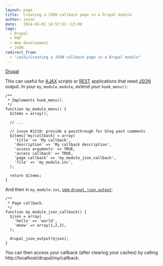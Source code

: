 ```yaml
---
layout: page
title:  Creating a JSON callback page in a Drupal module
author: jevon
date:   2014-04-02 14:57:51 +13:00
tags:
  - Drupal
  - PHP
  - Web development
  - JSON
redirect_from:
  - "/wiki/Creating a JSON callback page in a Drupal module"
---
```


[Drupal](Drupal.md)

This can useful for [AJAX](AJAX.md) scripts or [REST](rest.md) applications that need [JSON](JSON.md) output. In your `my_module.module`, extend your `hook_menu()`:

```
/**
 * Implements hook_menu().
 */
function my_module_menu() {
  $items = array();

  // ...

  // issue #1210: provide a passthrough for blog post comments
  $items['my/callback] = array(
    'title' => 'My callback',
    'description' => 'My callback description',
    'access arguments' => TRUE,
    'access callback' => TRUE,
    'page callback' => 'my_module_json_callback',
    'file' => 'my_module.inc',
  );

  return $items;
}
```

And then in `my_module.inc`, <a href="https://drupal.org/node/1613408">use `drupal_json_output`</a>:

```
/**
 * Page callback.
 */
function my_module_json_callback() {
  $json = array(
    'hello' => 'world',
    'meow' => array(1,2,3),
  );

  drupal_json_output($json);
}
```

You can then access your callback (after clearing your caches) by calling http://localhost/drupal/my/callback.
